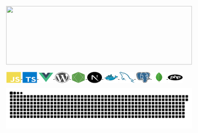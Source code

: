  <div>
  <a href="https://github.com/igorx8">
<!--   <img height="160em" src="https://github-readme-stats.vercel.app/api?username=igorx8&show_icons=true&theme=synthwave&include_all_commits=true&count_private=true"/> -->
  <img height="160em" width="100%" src="https://github-readme-stats.vercel.app/api/top-langs/?username=igorx8&layout=compact&langs_count=7&theme=synthwave"/>
</div>

 <div style="display: inline_block"><br>
  <img align="center" alt="Igor-JS" height="30" width="40" src="https://raw.githubusercontent.com/devicons/devicon/master/icons/javascript/javascript-plain.svg">
  <img align="center" alt="Igor-TS" height="30" width="40" src="https://raw.githubusercontent.com/devicons/devicon/master/icons/typescript/typescript-original.svg">
<!--   <img align="center" alt="Igor-HTML" height="30" width="40" src="https://raw.githubusercontent.com/devicons/devicon/master/icons/html5/html5-original.svg"> -->
<!--   <img align="center" alt="Igor-CSS" height="30" width="40" src="https://raw.githubusercontent.com/devicons/devicon/master/icons/css3/css3-original.svg"> -->
  <img align="center" alt="Igor-Vue" height="30" width="40" src="https://raw.githubusercontent.com/devicons/devicon/master/icons/vuejs/vuejs-original.svg">
  <img align="center" alt="Igor-Wordpress" height="30" width="40" src="https://raw.githubusercontent.com/devicons/devicon/2ae2a900d2f041da66e950e4d48052658d850630/icons/wordpress/wordpress-plain.svg">
  <img align="center" alt="Igor-NodeJS" height="30" width="40" src="https://raw.githubusercontent.com/devicons/devicon/2ae2a900d2f041da66e950e4d48052658d850630/icons/nodejs/nodejs-plain.svg">
  <img align="center" alt="Igor-NextJS" height="30" width="40" src="https://raw.githubusercontent.com/devicons/devicon/master/icons/nextjs/nextjs-original.svg">

  <img align="center" alt="Igor-docker" height="30" width="40" src="https://raw.githubusercontent.com/devicons/devicon/master/icons/docker/docker-original.svg">
  <img align="center" alt="Igor-mysql" height="30" width="40" src="https://raw.githubusercontent.com/devicons/devicon/master/icons/mysql/mysql-original.svg">
  <img align="center" alt="Igor-postgres" height="30" width="40" src="https://raw.githubusercontent.com/devicons/devicon/master/icons/postgresql/postgresql-original.svg">
  <img align="center" alt="Igor-mongodb" height="30" width="40" src="https://raw.githubusercontent.com/devicons/devicon/master/icons/mongodb/mongodb-original.svg">
  <img align="center" alt="Igor-php" height="30" width="40" src="https://raw.githubusercontent.com/devicons/devicon/master/icons/php/php-plain.svg">
  
  
  
    
</div>
 
  ![Snake animation](https://github.com/Igorx8/Igorx8/blob/output/github-contribution-grid-snake.svg)



